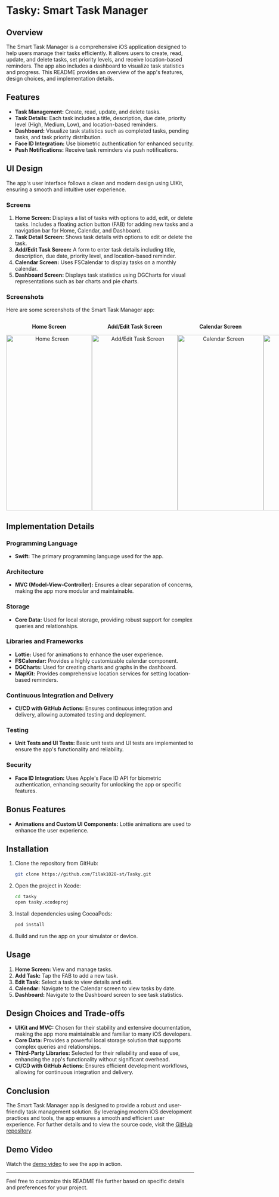 # Tasky: Smart Task Manager

## Overview
The Smart Task Manager is a comprehensive iOS application designed to help users manage their tasks efficiently. It allows users to create, read, update, and delete tasks, set priority levels, and receive location-based reminders. The app also includes a dashboard to visualize task statistics and progress. This README provides an overview of the app's features, design choices, and implementation details.

## Features
- **Task Management:** Create, read, update, and delete tasks.
- **Task Details:** Each task includes a title, description, due date, priority level (High, Medium, Low), and location-based reminders.
- **Dashboard:** Visualize task statistics such as completed tasks, pending tasks, and task priority distribution.
- **Face ID Integration:** Use biometric authentication for enhanced security.
- **Push Notifications:** Receive task reminders via push notifications.

## UI Design
The app's user interface follows a clean and modern design using UIKit, ensuring a smooth and intuitive user experience.

### Screens
1. **Home Screen:** Displays a list of tasks with options to add, edit, or delete tasks. Includes a floating action button (FAB) for adding new tasks and a navigation bar for Home, Calendar, and Dashboard.
2. **Task Detail Screen:** Shows task details with options to edit or delete the task.
3. **Add/Edit Task Screen:** A form to enter task details including title, description, due date, priority level, and location-based reminder.
4. **Calendar Screen:** Uses FSCalendar to display tasks on a monthly calendar.
5. **Dashboard Screen:** Displays task statistics using DGCharts for visual representations such as bar charts and pie charts.

### Screenshots

Here are some screenshots of the Smart Task Manager app:

<div style="display: flex; justify-content: space-around; align-items: center;">
    <div style="text-align: center;">
        <p><strong>Home Screen</strong></p>
        <img src="https://github.com/Tilak1028-st/Tasky/assets/75114840/13247522-80df-4b78-84e8-6f505d807c3b" width="230" height="470" alt="Home Screen">
    </div>
    <div style="text-align: center;">
        <p><strong>Add/Edit Task Screen</strong></p>
        <img src="https://github.com/Tilak1028-st/Tasky/assets/75114840/eab4e8cb-6264-4b03-8b9d-d82d530905c0" width="230" height="470" alt="Add/Edit Task Screen">
    </div>
    <div style="text-align: center;">
        <p><strong>Calendar Screen</strong></p>
        <img src="https://github.com/Tilak1028-st/Tasky/assets/75114840/730992b0-9389-40f2-8b86-b019b9637f1f" width="230" height="470" alt="Calendar Screen">
    </div>
    <div style="text-align: center;">
        <p><strong>Dashboard Screen</strong></p>
        <img src="https://github.com/Tilak1028-st/Tasky/assets/75114840/cb9b31e3-6e9f-4580-914f-d0a8ff0be026" width="230" height="470" alt="Dashboard Screen">
    </div>
</div>

## Implementation Details

### Programming Language
- **Swift:** The primary programming language used for the app.

### Architecture
- **MVC (Model-View-Controller):** Ensures a clear separation of concerns, making the app more modular and maintainable.

### Storage
- **Core Data:** Used for local storage, providing robust support for complex queries and relationships.

### Libraries and Frameworks
- **Lottie:** Used for animations to enhance the user experience.
- **FSCalendar:** Provides a highly customizable calendar component.
- **DGCharts:** Used for creating charts and graphs in the dashboard.
- **MapKit:** Provides comprehensive location services for setting location-based reminders.

### Continuous Integration and Delivery
- **CI/CD with GitHub Actions:** Ensures continuous integration and delivery, allowing automated testing and deployment. 

### Testing
- **Unit Tests and UI Tests:** Basic unit tests and UI tests are implemented to ensure the app's functionality and reliability.

### Security
- **Face ID Integration:** Uses Apple's Face ID API for biometric authentication, enhancing security for unlocking the app or specific features.

## Bonus Features
- **Animations and Custom UI Components:** Lottie animations are used to enhance the user experience.

## Installation
1. Clone the repository from GitHub:
   ```bash
   git clone https://github.com/Tilak1028-st/Tasky.git
   ```
2. Open the project in Xcode:
   ```bash
   cd tasky
   open tasky.xcodeproj
   ```
3. Install dependencies using CocoaPods:
   ```bash
   pod install
   ```
4. Build and run the app on your simulator or device.

## Usage
1. **Home Screen:** View and manage tasks.
2. **Add Task:** Tap the FAB to add a new task.
3. **Edit Task:** Select a task to view details and edit.
4. **Calendar:** Navigate to the Calendar screen to view tasks by date.
5. **Dashboard:** Navigate to the Dashboard screen to see task statistics.

## Design Choices and Trade-offs
- **UIKit and MVC:** Chosen for their stability and extensive documentation, making the app more maintainable and familiar to many iOS developers.
- **Core Data:** Provides a powerful local storage solution that supports complex queries and relationships.
- **Third-Party Libraries:** Selected for their reliability and ease of use, enhancing the app's functionality without significant overhead.
- **CI/CD with GitHub Actions:** Ensures efficient development workflows, allowing for continuous integration and delivery.

## Conclusion
The Smart Task Manager app is designed to provide a robust and user-friendly task management solution. By leveraging modern iOS development practices and tools, the app ensures a smooth and efficient user experience. For further details and to view the source code, visit the [GitHub repository](https://github.com/yourusername/smart-task-manager).

## Demo Video
Watch the [demo video](https://drive.google.com/file/d/1AuyUgUYXG71--WRxM2diidDDgIpv1-tW/view?usp=sharing) to see the app in action.

---

Feel free to customize this README file further based on specific details and preferences for your project.
